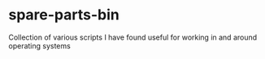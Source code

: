# spare-parts-bin
Collection of various scripts I have found useful for working in and around operating systems
